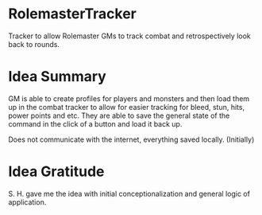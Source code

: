 # RolemasterTracker
Tracker to allow Rolemaster GMs to track combat and retrospectively look back to rounds.

# Idea Summary
GM is able to create profiles for players and monsters and then load them up in the combat tracker to allow for easier tracking for bleed, stun, hits, power points and etc. They are able to save the general state of the command in the click of a button and load it back up.

Does not communicate with the internet, everything saved locally. (Initially)

# Idea Gratitude
S. H. gave me the idea with initial conceptionalization and general logic of application.
